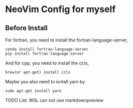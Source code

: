 # NeoVim Config for myself

## Before Install

For fortran, you need to install the fortran-language-server,

``` shell
conda install fortran-language-server
pip install fortran-language-server
```

And for cpp, you need to install the ccls,

``` shell
brew(or apt-get) install ccls
```

Maybe you also need to isntall yarn by
```
sudo apt-get install yarn
```

TODO List:
WSL can not use markdownpreview
